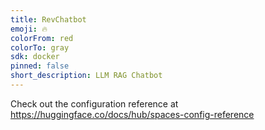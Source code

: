 ```yaml
---
title: RevChatbot
emoji: 🔥
colorFrom: red
colorTo: gray
sdk: docker
pinned: false
short_description: LLM RAG Chatbot
---
```


Check out the configuration reference at https://huggingface.co/docs/hub/spaces-config-reference

